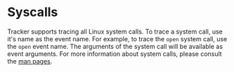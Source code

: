 # Syscalls

Tracker supports tracing all Linux system calls. To trace a system call, use it's name as the event name. For example, to trace the `open` system call, use the `open` event name. The arguments of the system call will be available as event arguments. For more information about system calls, please consult the [man pages](https://man7.org/linux/man-pages/dir_section_2.html).
